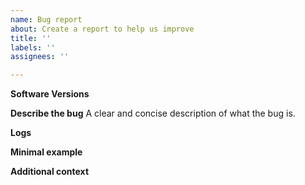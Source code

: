 ```yaml
---
name: Bug report
about: Create a report to help us improve
title: ''
labels: ''
assignees: ''

---
```


<!-- Please do not post usage questions here. Ask them on Stack Overflow: https://stackoverflow.com/questions/tagged/snakemake -->

**Software Versions**
<!--Note the Snakemake version and the plugin version for which you experience the bug.
Note the SLURM version, too. You can get the versions with:
$ snakemake --version
$ mamba list | grep "snakemake-executor-plugin-slurm"
$ sinfo --version
Please only report bugs of the **latest stable release of Snakemake  and this plugin**.
If possible please check whether the bug has been already fixed in the main branch.-->

**Describe the bug**
A clear and concise description of what the bug is.

**Logs**
<!--If applicable, any terminal output to help explain your problem.-->

**Minimal example**
<!--Add a minimal example for reproducing the bug.-->

**Additional context**
<!--Add any other context about the problem here.-->
